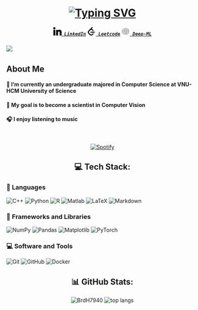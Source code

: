 <h1 align="center">
    <a href="https://git.io/typing-svg">
        <img src="https://readme-typing-svg.herokuapp.com?font=Fira+Code&weight=900&size=50&duration=3000&pause=1000&center=true&vCenter=true&width=800&height=150&lines=Hello+%F0%9F%91%8B%2C+I'm+BrdH7940" alt="Typing SVG" />
    </a>
</h1>


<h5 align="center">
    <code><a href="https://www.linkedin.com/in/huy-l%C3%AA-501b24287/" title="LinkedIn Profile"><img width="22" src="images/linkedin.svg"> LinkedIn</a></code>
    <code><a href="https://leetcode.com/u/BrdH7940/" title="Leetcode Profile"><img width="22" src="images/leetcode.svg"> Leetcode</a></code>
    <code><a href="https://www.deep-ml.com/profile/4G93o3lvKaTWYewmLvQZt4LQBjz1" title="Deep-ML Profile"><img width="22" src="images/deepml.svg"> Deep-ML</a></code>
</h5>

<a href="https://github.com/antonkomarev/github-profile-views-counter"> <img src="https://komarev.com/ghpvc/?username=BrdH7940&style=for-the-badge"> </a>

## About Me

#### 🔭 I’m currently an undergraduate majored in Computer Science at **VNU-HCM University of Science**

#### 🎯 My goal is to become a scientist in **Computer Vision**

#### 🎧 I enjoy listening to music

&nbsp;<div align="center">
  [![Spotify](https://novatorem.vercel.app/api/spotify?background_color=0d1117&border_color=ffffff)](https://open.spotify.com/user/omnitenebris)
</div>


<h2 align="center">💻 Tech Stack: </h2>

<h3>📘 Languages </h3>

![C++](https://img.shields.io/badge/c++-%2300599C.svg?style=for-the-badge&logo=c%2B%2B&logoColor=white) 
![Python](https://img.shields.io/badge/python-3670A0?style=for-the-badge&logo=python&logoColor=ffdd54) 
![R](https://img.shields.io/badge/r-%23276DC3.svg?style=for-the-badge&logo=r&logoColor=white) 
![Matlab](https://img.shields.io/badge/MATLAB-blue?style=for-the-badge&logo=Matlab)
![LaTeX](https://img.shields.io/badge/latex-%23008080.svg?style=for-the-badge&logo=latex&logoColor=white) 
![Markdown](https://img.shields.io/badge/markdown-%23000000.svg?style=for-the-badge&logo=markdown&logoColor=white) 

<h3>📰 Frameworks and Libraries </h3>

![NumPy](https://img.shields.io/badge/numpy-%23013243.svg?style=for-the-badge&logo=numpy&logoColor=white) 
![Pandas](https://img.shields.io/badge/pandas-%23150458.svg?style=for-the-badge&logo=pandas&logoColor=white) 
![Matplotlib](https://img.shields.io/badge/Matplotlib-%23ffffff.svg?style=for-the-badge&logo=Matplotlib&logoColor=black) 
![PyTorch](https://img.shields.io/badge/PyTorch-%23EE4C2C.svg?style=for-the-badge&logo=PyTorch&logoColor=white) 

<h3>💻 Software and Tools </h3>

![Git](https://img.shields.io/badge/git-%23F05033.svg?style=for-the-badge&logo=git&logoColor=white) 
![GitHub](https://img.shields.io/badge/github-%23121011.svg?style=for-the-badge&logo=github&logoColor=white)
![Docker](https://img.shields.io/badge/docker-257bd6?style=for-the-badge&logo=docker&logoColor=white)

<h2 align="center">📊 GitHub Stats: </h2>
<div align=center>
  <img align="center" src="https://github-readme-stats.vercel.app/api?username=BrdH7940&theme=react&show_icons=true&hide_border=true&count_private=true" alt="BrdH7940" />
  <img align="center" src="https://github-readme-stats.vercel.app/api/top-langs/?username=BrdH7940&theme=react&show_icons=true&hide_border=true&layout=compact" alt="top langs" />
</div>

<!--
<h2 align="center">👨‍💻 Repositories 👨‍💻</h2>
<br>
<div width="100%" align="center">
  <a align="left" href="https://github.com/zumrudu-anka/Algorithms" title="Algorithms"><img align="left" height="115" src="https://github-readme-stats.vercel.app/api/pin/?username=zumrudu-anka&repo=Algorithms&theme=react&border_color=61dafb&border_radius=10"></a><a align="right" href="https://github.com/zumrudu-anka/DataStructures" title="Data Structures"><img align="right" height="115" src="https://github-readme-stats.vercel.app/api/pin/?username=zumrudu-anka&repo=DataStructures&theme=react&border_color=61dafb&border_radius=10"></a>
</div>
<br/><br/><br/><br/><br/><br/>
<div width="100%" align="center">
  <a align="left" href="https://github.com/zumrudu-anka/Turkce-Heceleme-CPP" title="Turkce-Heceleme-CPP"><img align="left" height="115" src="https://github-readme-stats.vercel.app/api/pin/?username=zumrudu-anka&repo=Turkce-Heceleme-CPP&theme=react&border_color=61dafb&border_radius=10"></a>
  <a align="right" href="https://github.com/zumrudu-anka/CopyMoveForgeryDetectionWithDCT" title="Copy&Move Forgery Detection With DCT"><img align="right" height="115" src="https://github-readme-stats.vercel.app/api/pin/?username=zumrudu-anka&repo=CopyMoveForgeryDetectionWithDCT&theme=react&border_color=61dafb&border_radius=10"></a>
</div>
<br/><br/><br/><br/><br/><br/>
<div width="100%" align="center">
  <a align="left" href="https://github.com/zumrudu-anka/cpp-openmp-needleman-wunsch" title="Needleman Wunsch Algorithm With OpenMP"><img align="left" height="115" src="https://github-readme-stats.vercel.app/api/pin/?username=zumrudu-anka&repo=cpp-openmp-needleman-wunsch&theme=react&border_color=61dafb&border_radius=10"></a>
  <a align="right" href="https://github.com/zumrudu-anka/javascript-minesweeper" title="Minesweeper"><img align="right" height="115" src="https://github-readme-stats.vercel.app/api/pin/?username=zumrudu-anka&repo=javascript-minesweeper&theme=react&border_color=61dafb&border_radius=10"></a>
</div>
<br/><br/><br/><br/><br/><br/>

<h4 align="center">
  <a href="https://github.com/zumrudu-anka?tab=repositories" title="Show Repositories">🔎 Show More 🔍</a>
</h4>
-->
